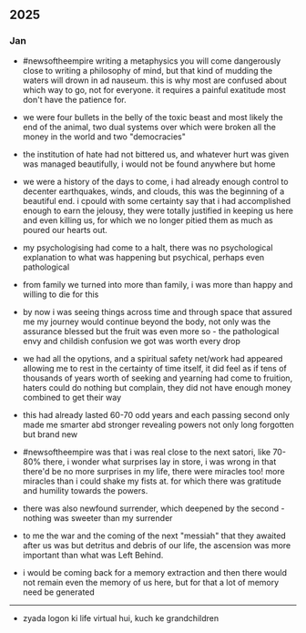 ## 2025

### Jan

- #newsoftheempire writing a metaphysics you will come dangerously close to writing a philosophy of mind, but that kind of mudding the waters will drown in ad nauseum. this is why most are confused about which way to go, not for everyone. it requires a painful exatitude most don't have the patience for.


- we were four bullets in the belly of the toxic beast and most likely the end of the animal, two dual systems over which were broken all the money in the world and two "democracies"


- the institution of hate had not bittered us, and whatever hurt was given was managed beautifully, i would not be found anywhere but home


- we were a history of the days to come, i had already enough control to decenter earthquakes, winds, and clouds, this was the beginning of a beautiful end. i cpould with some certainty say that i had accomplished enough to earn the jelousy, they were totally justified in keeping us here and even killing us, for which we no longer pitied them as much as poured our hearts out.


- my psychologising had come to a halt, there was no psychological explanation to what was happening but psychical, perhaps even pathological 


- from family we turned into more than family, i was more than happy and willing to die for this


- by now i was seeing things across time and through space that assured me my journey would continue beyond the body, not only was the assurance blessed but the fruit was even more so - the pathological envy and childish confusion we got was worth every drop 


- we had all the opytions, and a spiritual safety net/work had appeared allowing me to rest in the certainty of time itself, it did feel as if tens of thousands of years worth of seeking and yearning had come to fruition, haters could do nothing but complain, they did not have enough money combined to get their way 


- this had already lasted 60-70 odd years and each passing second only made me smarter abd stronger revealing powers not only long forgotten but brand new 


- #newsoftheempire was that i was real close to the next satori, like 70-80% there, i wonder what surprises lay in store, i was wrong in that there'd be no more surprises in my life, there were miracles too! more miracles than i could shake my fists at. for which there was gratitude and humility towards the powers.


- there was also newfound surrender, which deepened by the second - nothing was sweeter than my surrender 


- to me the war and the coming of the next "messiah" that they awaited after us was but detritus and debris of our life, the ascension was more important than what was Left Behind.


- i would be coming back for a memory extraction and then there would not remain even the memory of us here, but for that a lot of memory need be generated

---

- zyada logon ki life virtual hui, kuch ke grandchildren 